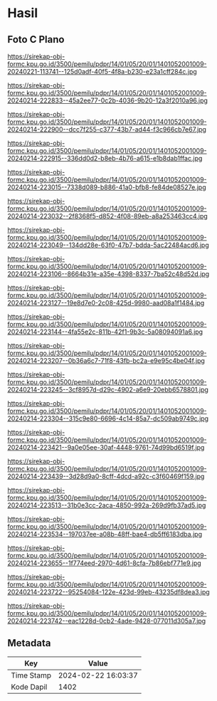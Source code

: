 # Hasil

## Foto C Plano

https://sirekap-obj-formc.kpu.go.id/3500/pemilu/pdpr/14/01/05/20/01/1401052001009-20240221-113741--125d0adf-40f5-4f8a-b230-e23a1cff284c.jpg

https://sirekap-obj-formc.kpu.go.id/3500/pemilu/pdpr/14/01/05/20/01/1401052001009-20240214-222833--45a2ee77-0c2b-4036-9b20-12a3f2010a96.jpg

https://sirekap-obj-formc.kpu.go.id/3500/pemilu/pdpr/14/01/05/20/01/1401052001009-20240214-222900--dcc7f255-c377-43b7-ad44-f3c966cb7e67.jpg

https://sirekap-obj-formc.kpu.go.id/3500/pemilu/pdpr/14/01/05/20/01/1401052001009-20240214-222915--336dd0d2-b8eb-4b76-a615-e1b8dab1ffac.jpg

https://sirekap-obj-formc.kpu.go.id/3500/pemilu/pdpr/14/01/05/20/01/1401052001009-20240214-223015--7338d089-b886-41a0-bfb8-fe84de08527e.jpg

https://sirekap-obj-formc.kpu.go.id/3500/pemilu/pdpr/14/01/05/20/01/1401052001009-20240214-223032--2f8368f5-d852-4f08-89eb-a8a253463cc4.jpg

https://sirekap-obj-formc.kpu.go.id/3500/pemilu/pdpr/14/01/05/20/01/1401052001009-20240214-223049--134dd28e-63f0-47b7-bdda-5ac22484acd6.jpg

https://sirekap-obj-formc.kpu.go.id/3500/pemilu/pdpr/14/01/05/20/01/1401052001009-20240214-223106--8664b31e-a35e-4398-8337-7ba52c48d52d.jpg

https://sirekap-obj-formc.kpu.go.id/3500/pemilu/pdpr/14/01/05/20/01/1401052001009-20240214-223127--19e8d7e0-2c08-425d-9980-aad08a1f1484.jpg

https://sirekap-obj-formc.kpu.go.id/3500/pemilu/pdpr/14/01/05/20/01/1401052001009-20240214-223144--4fa55e2c-811b-42f1-9b3c-5a08094091a6.jpg

https://sirekap-obj-formc.kpu.go.id/3500/pemilu/pdpr/14/01/05/20/01/1401052001009-20240214-223207--0b36a6c7-71f8-43fb-bc2a-e9e95c4be04f.jpg

https://sirekap-obj-formc.kpu.go.id/3500/pemilu/pdpr/14/01/05/20/01/1401052001009-20240214-223245--3cf8957d-d29c-4902-a6e9-20ebb6578801.jpg

https://sirekap-obj-formc.kpu.go.id/3500/pemilu/pdpr/14/01/05/20/01/1401052001009-20240214-223304--315c9e80-6696-4c14-85a7-dc509ab9749c.jpg

https://sirekap-obj-formc.kpu.go.id/3500/pemilu/pdpr/14/01/05/20/01/1401052001009-20240214-223421--9a0e05ee-30af-4448-9761-74d99bd6519f.jpg

https://sirekap-obj-formc.kpu.go.id/3500/pemilu/pdpr/14/01/05/20/01/1401052001009-20240214-223439--3d28d9a0-8cff-4dcd-a92c-c3f60469f159.jpg

https://sirekap-obj-formc.kpu.go.id/3500/pemilu/pdpr/14/01/05/20/01/1401052001009-20240214-223513--31b0e3cc-2aca-4850-992a-269d9fb37ad5.jpg

https://sirekap-obj-formc.kpu.go.id/3500/pemilu/pdpr/14/01/05/20/01/1401052001009-20240214-223534--197037ee-a08b-48ff-bae4-db5ff6183dba.jpg

https://sirekap-obj-formc.kpu.go.id/3500/pemilu/pdpr/14/01/05/20/01/1401052001009-20240214-223655--1f774eed-2970-4d61-8cfa-7b86ebf771e9.jpg

https://sirekap-obj-formc.kpu.go.id/3500/pemilu/pdpr/14/01/05/20/01/1401052001009-20240214-223722--95254084-122e-423d-99eb-43235df8dea3.jpg

https://sirekap-obj-formc.kpu.go.id/3500/pemilu/pdpr/14/01/05/20/01/1401052001009-20240214-223742--eac1228d-0cb2-4ade-9428-077011d305a7.jpg


## Metadata

| Key        | Value               |
| ---------- | ------------------- |
| Time Stamp | 2024-02-22 16:03:37 |
| Kode Dapil | 1402                |



